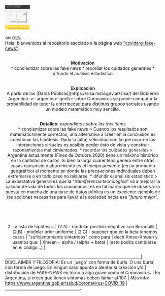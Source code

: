 <img width=80, height=80, src="readme-static.png">

(es):es:<br>
Hola, bienvenidos al repositorio asociado a la página web ["covidarg-fake-news"](https://covidarg-fake-news.herokuapp.com/).<br>

<p align="center">
<br>
<b>Motivación</b>
<br>
* concientizar sobre las fake news
* recordar los cuidados generales
* difundir el analisis estadistico
<br>
</p>

<p align="center">
<br>
<b>Explicación</b>
<br>
A partir de los [Datos Públicos](https://sisa.msal.gov.ar/sisa/) del Gobierno Argentino :v: :argentina: :gorilla: sobre Coronavirus se puede computar la probabilidad de tener la enfermedad para distintos grupos sociales usando un modelo matemático muy sencillo. 
<br>
</p>

<p align="center">
<br>
 <b>Detalles:</b> <i>expandimos sobre los tres items</i>
<br>
* concientizar sobre las fake news
> Cuando los resultados son matemáticamente correctos, una alternativa a creer en la conclusión es cuestionar las hipótesis. Dada la (alta) velocidad con la que ocurren las interacciones virtuales es posible perder ésto de vista y construir razonamientos mal cimientados.   
* recordar los cuidados generales
> Argentina actualmente (Fines de Octubre 2020) tiene un máximo histórico en la cantidad de casos. Si bien la larga cuarentena generó entre otras cosas cansancio y aburrimiento es el tiempo presente (en un promedio geográfico) el momento en donde las precauciones individuales deben extremarse o en todo caso no relajarse.  
* difundir el analisis estadistico
> La expectativa general es que la "<i>transferencia tecnológica</i>" va a mejorar la calidad de vida de todos los ciudadanos; es en tal marco que se observa: la puesta en marcha de una base de datos pública es un excelente ejemplo de las acciones necesarias para llevar a la sociedad hacia ese "<i>futuro mejor</i>". 
<br>
</p>

<br><br><br>


 2. La lista de hipótesis:                                           |
    (2.A) - modelar positivo-negativo con Bernouilli                 |   
    (2.B) - modelar prior uniforme                                   |
    (2.C) - suponer que en la beta tenemos casos                     |
            "suficientemente simetricos" como para                   |
            decir Xmax=Xmean y usamos que:                           |
              Xmean = alpha / (alpha + beta)                         |
            (esto podria cambiarse en el codigo...)                  |

_____________________________________________________________________| 
DISCLAIMER Y FILOSOFIA: Es un 'juego' con forma de burla. O una burla|
con forma de juego. En ningún caso apunta a alentar la creación y/o  |
distribución de FAKE-NEWS en torno a algo grave como el Coronavirus. |
En Argentina, si creen que tienen síntomas deben llamar al 107.      |
Más info: https://www.argentina.gob.ar/salud/coronavirus-COVID-19    |
_____________________________________________________._______________|
